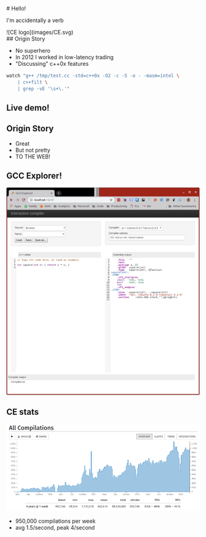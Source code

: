 <div>
# Hello!

I'm accidentally a verb <!-- .element: class="fragment" -->
</div><!-- .element: class="white-bg" -->


<div>
![CE logo](images/CE.svg) <!-- .element: class="no-border stretch white-bg" -->
</div><!-- .element: class="white-bg" -->


<div>
## Origin Story

* No superhero<!-- .element: class="fragment" -->
* In 2012 I worked in low-latency trading<!-- .element: class="fragment" -->
* "Discussing" c++0x features<!-- .element: class="fragment" -->

```bash
watch "g++ /tmp/test.cc -std=c++0x -O2 -c -S -o - -masm=intel \
    | c++filt \
    | grep -vE '\s+\.'"
```
<!-- .element: class="fragment" -->

</div><!-- .element: class="white-bg" -->


## Live demo!
<!-- .element: class="white-bg" -->


<div>

## Origin Story

* Great
* But not pretty
* TO THE WEB!<!-- .element: class="fragment" -->

</div><!-- .element: class="white-bg" -->


## GCC Explorer!

![First version](images/first_working.png)<!-- .element: class="no-border white-bg" -->



<div>

## CE stats
![Stats](images/all_compilations_stats.png)<!-- .element: class="no-border stretch white-bg" -->

* 950,000 compilations per week
* avg 1.5/second, peak 4/second

</div>
<!-- .element: class="white-bg" -->
